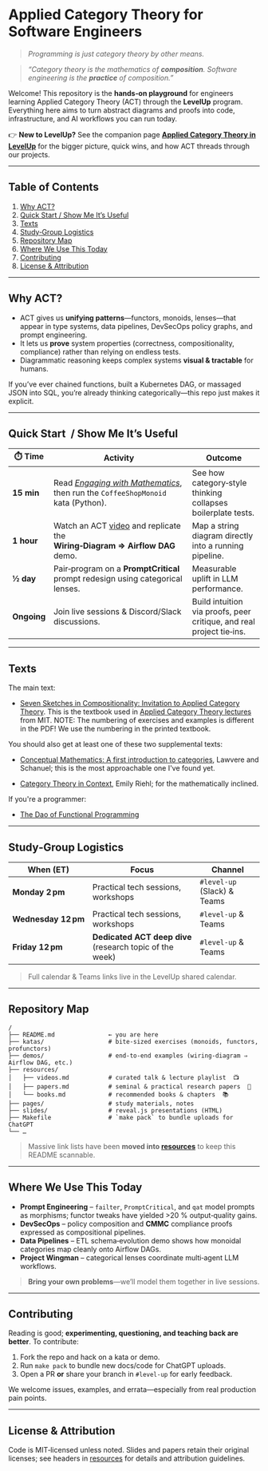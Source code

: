 # Applied Category Theory for Software Engineers

> *Programming is just category theory by other means.*

> *“Category theory is the mathematics of **composition**.  Software engineering is the **practice** of composition.”*

Welcome!  This repository is the **hands‑on playground** for engineers learning Applied Category Theory (ACT) through the **LevelUp** program.  Everything here aims to turn abstract diagrams and proofs into code, infrastructure, and AI workflows you can run today.

👉 **New to LevelUp?** See the companion page **[Applied Category Theory in LevelUp](https://github.com/ATALLC/LevelUp/blob/master/pages/applied-category-theory-in-levelup.md)** for the bigger picture, quick wins, and how ACT threads through our projects.

---

## Table of Contents

1. [Why ACT?](#why-act)
2. [Quick Start / Show Me It’s Useful](#quick-start--show-me-its-useful)
3. [Texts](#texts)
4. [Study‑Group Logistics](#study-group-logistics)
5. [Repository Map](#repository-map)
6. [Where We Use This Today](#where-we-use-this-today)
7. [Contributing](#contributing)
8. [License & Attribution](#license--attribution)

---

## Why ACT?

* ACT gives us **unifying patterns**—functors, monoids, lenses—that appear in type systems, data pipelines, DevSecOps policy graphs, and prompt engineering.
* It lets us **prove** system properties (correctness, compositionality, compliance) rather than relying on endless tests.
* Diagrammatic reasoning keeps complex systems **visual & tractable** for humans.

If you’ve ever chained functions, built a Kubernetes DAG, or massaged JSON into SQL, you’re already thinking categorically—this repo just makes it explicit.

---

## Quick Start  / Show Me It’s Useful

| ⏱️ Time     | Activity                                                                                                                           | Outcome                                                              |
| ----------- | ---------------------------------------------------------------------------------------------------------------------------------- | -------------------------------------------------------------------- |
| **15 min**  | Read [*Engaging with Mathematics*](./resources/engaging-with-mathematics.md), then run the `CoffeeShopMonoid` kata (Python).                        | See how category‑style thinking collapses boilerplate tests.         |
| **1 hour**  | Watch an ACT [video](./resources/videos.md) and replicate the **Wiring‑Diagram ⇒ Airflow DAG** demo. | Map a string diagram directly into a running pipeline.               |
| **½ day**   | Pair‑program on a **PromptCritical** prompt redesign using categorical lenses.                                                     | Measurable uplift in LLM performance.                                |
| **Ongoing** | Join live sessions & Discord/Slack discussions.                                                                                    | Build intuition via proofs, peer critique, and real project tie‑ins. |

---

## Texts

The main text:

   * [Seven Sketches in Compositionality: Invitation to Applied Category Theory](https://arxiv.org/pdf/1803.05316.pdf).
     This is the textbook used in [Applied Category Theory lectures](https://www.youtube.com/watch?v=UusLtx9fIjs&t=525s&index=2&list=PLhgq-BqyZ7i5lOqOqqRiS0U5SwTmPpHQ5) from MIT.
     NOTE: The numbering of exercises and examples is different in the PDF!
     We use the numbering in the printed textbook.

You should also get at least one of these two supplemental texts:

  * [Conceptual Mathematics: A first introduction to categories](https://www.amazon.com/Conceptual-Mathematics-First-Introduction-Categories/dp/052171916X), Lawvere and
    Schanuel; this is the most approachable one I've found yet.

  * [Category Theory in Context](http://www.math.jhu.edu/~eriehl/context.pdf), Emily Riehl; for the mathematically inclined.


If you're a programmer:
   * [The Dao of Functional Programming](https://github.com/BartoszMilewski/Publications/blob/master/TheDaoOfFP/DaoFP.pdf)

---

## Study‑Group Logistics

| When (ET)           | Focus                                                    | Channel                       |
| ------------------- | -------------------------------------------------------- | ----------------------------- |
| **Monday 2 pm**     | Practical tech sessions, workshops                          | `#level-up` (Slack) & Teams |
| **Wednesday 12 pm** | Practical tech sessions, workshops                          | `#level-up` & Teams         |
| **Friday 12 pm**    | **Dedicated ACT deep dive** (research topic of the week) | `#level-up` & Teams         |

> Full calendar & Teams links live in the LevelUp shared calendar.

---

## Repository Map

```
/
├── README.md               ← you are here
├── katas/                  # bite‑sized exercises (monoids, functors, profunctors)
├── demos/                  # end‑to‑end examples (wiring‑diagram ⇒ Airflow DAG, etc.)
├── resources/
│   ├── videos.md           # curated talk & lecture playlist  📺
│   ├── papers.md           # seminal & practical research papers  📄
│   └── books.md            # recommended books & chapters  📚
├── pages/                  # study materials, notes
├── slides/                 # reveal.js presentations (HTML)
├── Makefile                # `make pack` to bundle uploads for ChatGPT
└── …
```

> Massive link lists have been **moved into [resources](./resources)** to keep this README scannable.

---

## Where We Use This Today

* **Prompt Engineering** – `failter`, `PromptCritical`, and `qat` model prompts as morphisms; functor tweaks have yielded >20 % output‑quality gains.
* **DevSecOps** – policy composition and **CMMC** compliance proofs expressed as compositional pipelines.
* **Data Pipelines** – ETL schema‑evolution demo shows how monoidal categories map cleanly onto Airflow DAGs.
* **Project Wingman** – categorical lenses coordinate multi‑agent LLM workflows.

> **Bring your own problems**—we’ll model them together in live sessions.

---

## Contributing

Reading is good; **experimenting, questioning, and teaching back are better**.  To contribute:

1. Fork the repo and hack on a kata or demo.
2. Run `make pack` to bundle new docs/code for ChatGPT uploads.
3. Open a PR **or** share your branch in `#level-up` for early feedback.

We welcome issues, examples, and errata—especially from real production pain points.

---

## License & Attribution

Code is MIT‑licensed unless noted.  Slides and papers retain their original licenses; see headers in [resources](resources) for details and attribution guidelines.
